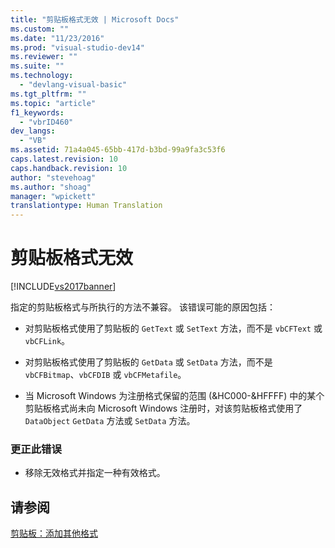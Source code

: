```yaml
---
title: "剪贴板格式无效 | Microsoft Docs"
ms.custom: ""
ms.date: "11/23/2016"
ms.prod: "visual-studio-dev14"
ms.reviewer: ""
ms.suite: ""
ms.technology: 
  - "devlang-visual-basic"
ms.tgt_pltfrm: ""
ms.topic: "article"
f1_keywords: 
  - "vbrID460"
dev_langs: 
  - "VB"
ms.assetid: 71a4a045-65bb-417d-b3bd-99a9fa3c53f6
caps.latest.revision: 10
caps.handback.revision: 10
author: "stevehoag"
ms.author: "shoag"
manager: "wpickett"
translationtype: Human Translation
---
```

# 剪贴板格式无效
[!INCLUDE[vs2017banner](../../../csharp/includes/vs2017banner.md)]

指定的剪贴板格式与所执行的方法不兼容。  该错误可能的原因包括：  
  
-   对剪贴板格式使用了剪贴板的 `GetText` 或 `SetText` 方法，而不是 `vbCFText` 或 `vbCFLink`。  
  
-   对剪贴板格式使用了剪贴板的 `GetData` 或 `SetData` 方法，而不是 `vbCFBitmap`、`vbCFDIB` 或 `vbCFMetafile`。  
  
-   当 Microsoft Windows 为注册格式保留的范围 \(&HC000\-&HFFFF\) 中的某个剪贴板格式尚未向 Microsoft Windows 注册时，对该剪贴板格式使用了 `DataObject` `GetData` 方法或 `SetData` 方法。  
  
### 更正此错误  
  
-   移除无效格式并指定一种有效格式。  
  
## 请参阅  
 [剪贴板：添加其他格式](../Topic/Clipboard:%20Adding%20Other%20Formats.md)